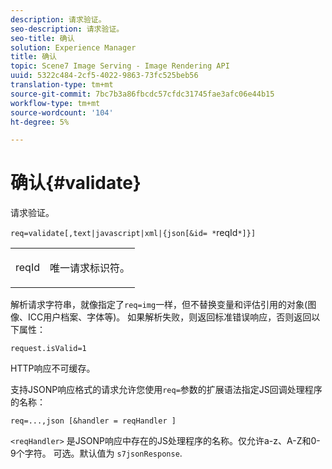 ```yaml
---
description: 请求验证。
seo-description: 请求验证。
seo-title: 确认
solution: Experience Manager
title: 确认
topic: Scene7 Image Serving - Image Rendering API
uuid: 5322c484-2cf5-4022-9863-73fc525beb56
translation-type: tm+mt
source-git-commit: 7bc7b3a86fbcdc57cfdc31745fae3afc06e44b15
workflow-type: tm+mt
source-wordcount: '104'
ht-degree: 5%

---
```



# 确认{#validate}

请求验证。

`req=validate[,text|javascript|xml|{json[&id= *`reqId`*]}]`

<table id="simpletable_F214CDA7580A46C0B5CF14CF13AA9B0A"> 
 <tr class="strow"> 
  <td class="stentry"> <p><span class="codeph"><span class="varname"> reqId</span> </span> </p> </td> 
  <td class="stentry"> <p>唯一请求标识符。 </p></td> 
 </tr> 
</table>

解析请求字符串，就像指定了`req=img`一样，但不替换变量和评估引用的对象(图像、ICC用户档案、字体等)。 如果解析失败，则返回标准错误响应，否则返回以下属性：

`request.isValid=1`

HTTP响应不可缓存。

支持JSONP响应格式的请求允许您使用`req=`参数的扩展语法指定JS回调处理程序的名称：

`req=...,json [&handler = reqHandler ]`

`<reqHandler>` 是JSONP响应中存在的JS处理程序的名称。仅允许a-z、A-Z和0-9个字符。 可选。默认值为 `s7jsonResponse`.
